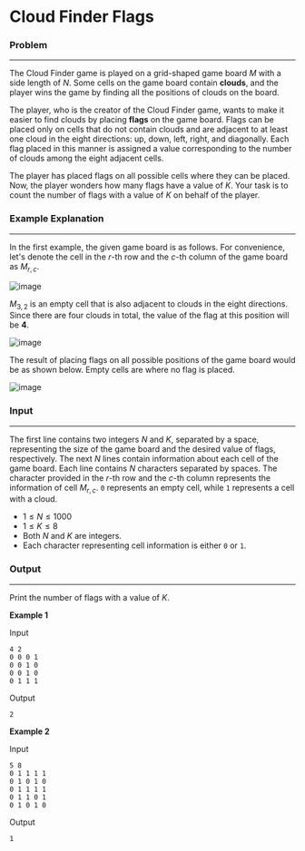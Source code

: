 # Cloud Finder Flags

### Problem

---

The Cloud Finder game is played on a grid-shaped game board $M$ with a side length of $N$. Some cells on the game board contain **clouds**, and the player wins the game by finding all the positions of clouds on the board.

The player, who is the creator of the Cloud Finder game, wants to make it easier to find clouds by placing **flags** on the game board. Flags can be placed only on cells that do not contain clouds and are adjacent to at least one cloud in the eight directions: up, down, left, right, and diagonally. Each flag placed in this manner is assigned a value corresponding to the number of clouds among the eight adjacent cells.

The player has placed flags on all possible cells where they can be placed. Now, the player wonders how many flags have a value of $K$. Your task is to count the number of flags with a value of $K$ on behalf of the player.

### Example Explanation

---

In the first example, the given game board is as follows. For convenience, let's denote the cell in the $r$-th row and the $c$-th column of the game board as $M_{r,c}$.

![image](https://github.com/eunjian/goormchallenge/assets/46674129/5d74a887-d26f-4ed0-a505-f690775b9a81)

$M_{3,2}$ is an empty cell that is also adjacent to clouds in the eight directions. Since there are four clouds in total, the value of the flag at this position will be **4**.

![image](https://github.com/eunjian/goormchallenge/assets/46674129/ab9a32db-73e8-42ad-b602-a142bcd1bda2)

The result of placing flags on all possible positions of the game board would be as shown below. Empty cells are where no flag is placed.

![image](https://github.com/eunjian/goormchallenge/assets/46674129/fbe8898f-56f3-433b-8340-b217a68aca94)

### Input

---

The first line contains two integers $N$ and $K$, separated by a space, representing the size of the game board and the desired value of flags, respectively. The next $N$ lines contain information about each cell of the game board. Each line contains $N$ characters separated by spaces. The character provided in the $r$-th row and the $c$-th column represents the information of cell $M_{r,c}$. `0` represents an empty cell, while `1` represents a cell with a cloud.

- $1 \leq N \leq 1000$
- $1 \leq K \leq 8$
- Both $N$ and $K$ are integers.
- Each character representing cell information is either `0` or `1`.

### Output

---

Print the number of flags with a value of $K$.

**Example 1**

Input

```
4 2
0 0 0 1
0 0 1 0
0 0 1 0
0 1 1 1

```

Output

```
2

```

**Example 2**

Input

```
5 8
0 1 1 1 1
0 1 0 1 0
0 1 1 1 1
0 1 1 0 1
0 1 0 1 0

```

Output
```
1
```
